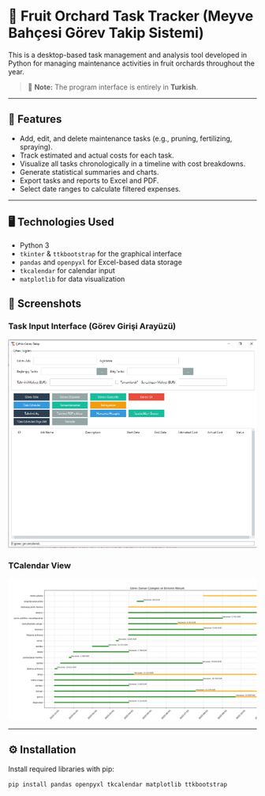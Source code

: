 # 🍏 Fruit Orchard Task Tracker (Meyve Bahçesi Görev Takip Sistemi)

This is a desktop-based task management and analysis tool developed in Python for managing maintenance activities in fruit orchards throughout the year.  
> 🔸 **Note:** The program interface is entirely in **Turkish**.

---

## 🎯 Features

- Add, edit, and delete maintenance tasks (e.g., pruning, fertilizing, spraying).
- Track estimated and actual costs for each task.
- Visualize all tasks chronologically in a timeline with cost breakdowns.
- Generate statistical summaries and charts.
- Export tasks and reports to Excel and PDF.
- Select date ranges to calculate filtered expenses.

---

## 🖥️ Technologies Used

- Python 3
- `tkinter` & `ttkbootstrap` for the graphical interface
- `pandas` and `openpyxl` for Excel-based data storage
- `tkcalendar` for calendar input
- `matplotlib` for data visualization




## 📸 Screenshots

### Task Input Interface (Görev Girişi Arayüzü)

![Task Input Interface](screenshots/Capture-2.PNG)

### TCalendar View
![Calendar View](screenshots/Capture-1.PNG)

---

## ⚙️ Installation

Install required libraries with pip:

```bash
pip install pandas openpyxl tkcalendar matplotlib ttkbootstrap


